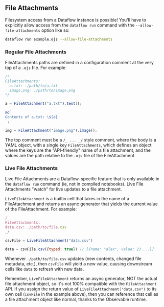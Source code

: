 ## File Attachments

Filesystem access from a Dataflow instance is possible! You'll have to explicitly allow access from the `dataflow run` command with the `--allow-file-attachments` option like so:

```bash
dataflow run example.ojs --allow-file-attachments
```

### Regular File Attachments

FileAttachments paths are defined in a configuration comment at the very top of a `.ojs` file. For example:

```javascript
/*
FileAttachments:
  a.txt: ./path/to/a.txt
  image.png: ./path/to/image.png
*/

a = FileAttachment("a.txt").text();

md`
Contents of a.txt: \${a}
`;

img = FileAttachment("image.png").image();
```

The top comment must be a `/_ ... _/` style comment, where the body is a YAML object, with a single key `FileAttachments`, which defines an object where the keys are the "API-friendly" name of a file attachment, and the values are the path relative to the `.ojs` file of the FileAttachment.

### Live File Attachments

Live File Attachments are a Dataflow-specific feature that is only available in the `dataflow run` command (ie, not in compiled notebooks). Live File Attachments "watch" for live updates to a file attachment.

`LiveFileAttachment` is a builtin cell that takes in the name of a FileAttachment and returns an async generator that yields the current value of the FileAttachment. For example:

```js
/_
FileAttachments:
data.csv: ./path/to/file.csv
_/

csvFile = LiveFileAttachment("data.csv")

data = csvFile.csv({typed: true}) // [{name: "alex", value: 23 ...}]
```

Whenever `./path/to/file.csv` updates (new contents, changed file metadata, etc.), then `csvFile` will yield a new value, causing downstream cells like `data` to refresh with new data.

Remember, `LiveFileAttachment` returns an async generator, NOT the actual file attachment object, so it's not 100% compatible with the `FileAttachment` API. If you assign the return value of `LiveFileAttachment("data.csv")` to its own cell (`csvFile` in the example above), then you can reference that cell as a file attachment object like normal, thanks to the Observable runtime.
